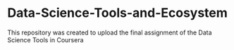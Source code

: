 # Data-Science-Tools-and-Ecosystem
This repository was created to upload the final assignment of the Data Science Tools in Coursera
